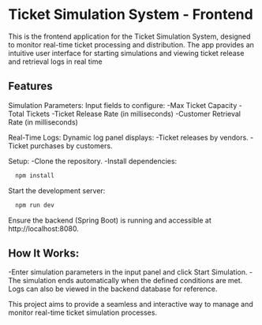 # Ticket Simulation System - Frontend

This is the frontend application for the Ticket Simulation System, designed to monitor real-time ticket processing and distribution. The app provides an intuitive user interface for starting simulations and viewing ticket release and retrieval logs in real time


## Features

Simulation Parameters: Input fields to configure:
-Max Ticket Capacity
-Total Tickets
-Ticket Release Rate (in milliseconds)
-Customer Retrieval Rate (in milliseconds)

Real-Time Logs: Dynamic log panel displays:
-Ticket releases by vendors.
-Ticket purchases by customers.


Setup:
-Clone the repository.
-Install dependencies:
```js
  npm install
```
Start the development server:
```js
  npm run dev
```

Ensure the backend (Spring Boot) is running and accessible at http://localhost:8080.

## How It Works:
-Enter simulation parameters in the input panel and click Start Simulation.
-The simulation ends automatically when the defined conditions are met. Logs can also be viewed in the backend database for reference.

This project aims to provide a seamless and interactive way to manage and monitor real-time ticket simulation processes.
